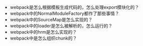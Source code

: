 - webpack是怎么根据模板生成代码的，怎么处理export模块化的？
- webpack中的NormalModuleFactory都作了那些事情？
- webpack中的SourceMap是怎么实现的？
- webpack中的loader是怎么被解析的，怎么运行的？
- webpack中的hrm是怎么实现的？
- webpack中是怎么组织chunk的？